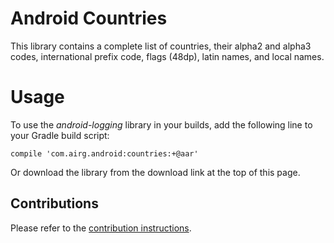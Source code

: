 # Android Countries
This library contains a complete list of countries, their alpha2 and alpha3 codes, international prefix code, flags (48dp), latin names, and local names.

# Usage
To use the _android-logging_ library in your builds, add the following line to your Gradle build script:

`compile 'com.airg.android:countries:+@aar'`

Or download the library from the download link at the top of this page.

## Contributions
Please refer to the [contribution instructions](https://airg.github.io/#contribute).
